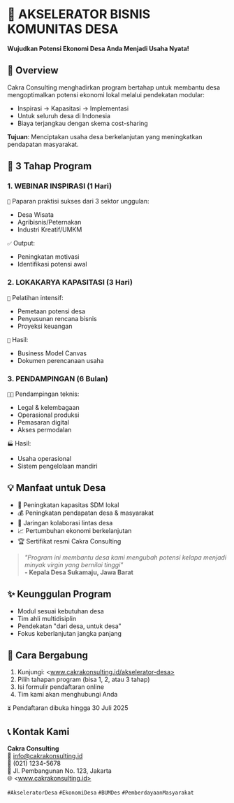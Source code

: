 # 🌱 AKSELERATOR BISNIS KOMUNITAS DESA

**Wujudkan Potensi Ekonomi Desa Anda Menjadi Usaha Nyata!**

## 📌 Overview

Cakra Consulting menghadirkan program bertahap untuk membantu desa mengoptimalkan potensi ekonomi lokal melalui pendekatan modular:

- Inspirasi → Kapasitasi → Implementasi
- Untuk seluruh desa di Indonesia
- Biaya terjangkau dengan skema cost-sharing

**Tujuan**: Menciptakan usaha desa berkelanjutan yang meningkatkan pendapatan masyarakat.

## 🚀 3 Tahap Program

### 1. WEBINAR INSPIRASI (1 Hari)

`🎯` Paparan praktisi sukses dari 3 sektor unggulan:

- Desa Wisata
- Agribisnis/Peternakan
- Industri Kreatif/UMKM

`✅` Output:

- Peningkatan motivasi
- Identifikasi potensi awal

### 2. LOKAKARYA KAPASITASI (3 Hari)

`🔧` Pelatihan intensif:

- Pemetaan potensi desa
- Penyusunan rencana bisnis
- Proyeksi keuangan

`📄` Hasil:

- Business Model Canvas
- Dokumen perencanaan usaha

### 3. PENDAMPINGAN (6 Bulan)

`👨‍💼` Pendampingan teknis:

- Legal & kelembagaan
- Operasional produksi
- Pemasaran digital
- Akses permodalan

`🏭` Hasil:

- Usaha operasional
- Sistem pengelolaan mandiri

## 💡 Manfaat untuk Desa

- 🧠 Peningkatan kapasitas SDM lokal
- 💰 Peningkatan pendapatan desa & masyarakat
- 🤝 Jaringan kolaborasi lintas desa
- 📈 Pertumbuhan ekonomi berkelanjutan
- 🏆 Sertifikat resmi Cakra Consulting

> *"Program ini membantu desa kami mengubah potensi kelapa menjadi minyak virgin yang bernilai tinggi"*  
> **- Kepala Desa Sukamaju, Jawa Barat**

## ✨ Keunggulan Program

- Modul sesuai kebutuhan desa
- Tim ahli multidisiplin
- Pendekatan "dari desa, untuk desa"
- Fokus keberlanjutan jangka panjang

## 📝 Cara Bergabung

1. Kunjungi: <www.cakrakonsulting.id/akselerator-desa>
2. Pilih tahapan program (bisa 1, 2, atau 3 tahap)
3. Isi formulir pendaftaran online
4. Tim kami akan menghubungi Anda

`⏳` Pendaftaran dibuka hingga 30 Juli 2025

## 📞 Kontak Kami

**Cakra Consulting**  
📧 <info@cakrakonsulting.id>  
📱 (021) 1234-5678  
🏢 Jl. Pembangunan No. 123, Jakarta  
🌐 <www.cakrakonsulting.id>

`#AkseleratorDesa` `#EkonomiDesa` `#BUMDes` `#PemberdayaanMasyarakat`
